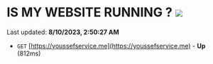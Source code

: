 # IS MY WEBSITE RUNNING ? [![](https://img.shields.io/static/v1?label=Sponsor&message=%E2%9D%A4&logo=GitHub&color=%23fe8e86)](https://github.com/sponsors/<username>)

Last updated: **8/10/2023, 2:50:27 AM**

- `GET` [https://youssefservice.me](https://youssefservice.me) - **Up** (812ms)
